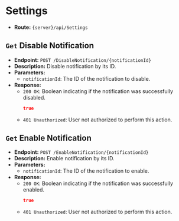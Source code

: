 # Settings

- **Route:** `{server}/api/Settings`

## `Get` Disable Notification

- **Endpoint:** `POST /DisableNotification/{notificationId}`
- **Description:** Disable notification by its ID.
- **Parameters:**
  - `notificationId`: The ID of the notification to disable.
- **Response:**
  - `200 OK`: Boolean indicating if the notification was successfully disabled.
    ```json
    true
    ```
  - `401 Unauthorized`: User not authorized to perform this action.

## `Get` Enable Notification

- **Endpoint:** `POST /EnableNotification/{notificationId}`
- **Description:** Enable notification by its ID.
- **Parameters:**
  - `notificationId`: The ID of the notification to enable.
- **Response:**
  - `200 OK`: Boolean indicating if the notification was successfully enabled.
    ```json
    true
    ```
  - `401 Unauthorized`: User not authorized to perform this action.
